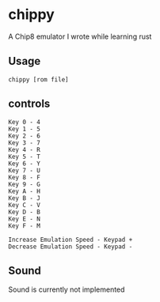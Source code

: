 # chippy
A Chip8 emulator I wrote while learning rust

## Usage
    chippy [rom file]

## controls
    Key 0 - 4
    Key 1 - 5
    Key 2 - 6
    Key 3 - 7
    Key 4 - R
    Key 5 - T
    Key 6 - Y
    Key 7 - U
    Key 8 - F
    Key 9 - G
    Key A - H
    Key B - J
    Key C - V
    Key D - B
    Key E - N
    Key F - M

    Increase Emulation Speed - Keypad +
    Decrease Emulation Speed - Keypad -

## Sound
Sound is currently not implemented
